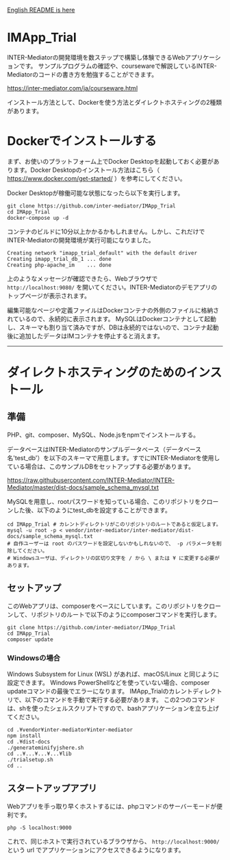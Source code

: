 <!-- -*- coding: utf-8 -*- -->

[English README is here](https://github.com/inter-mediator/IMApp_Trial/blob/master/README.md)


# IMApp_Trial
INTER-Mediatorの開発環境を数ステップで構築し体験できるWebアプリケーションです。
サンプルプログラムの確認や、coursewareで解説しているINTER-Mediatorのコードの書き方を勉強することができます。

https://inter-mediator.com/ja/courseware.html

インストール方法として、Dockerを使う方法とダイレクトホスティングの2種類があります。

# Dockerでインストールする

まず、お使いのプラットフォーム上でDocker Desktopを起動しておく必要があります。Docker Desktopのインストール方法はこちら（ https://www.docker.com/get-started/ ）を参考にしてください。

Docker Desktopが稼働可能な状態になったら以下を実行します。

```
git clone https://github.com/inter-mediator/IMApp_Trial
cd IMApp_Trial
docker-compose up -d
```

コンテナのビルドに10分以上かかるかもしれません。しかし、これだけでINTER-Mediatorの開発環境が実行可能になりました。

```
Creating network "imapp_trial_default" with the default driver
Creating imapp_trial_db_1 ... done
Creating php-apache_im    ... done
```

上のようなメッセージが確認できたら、Webブラウザで ``http://localhost:9080/`` を開いてください。INTER-Mediatorのデモアプリのトップページが表示されます。

編集可能なページや定義ファイルはDockerコンテナの外側のファイルに格納されているので、永続的に表示されます。
MySQLはDockerコンテナとして起動し、スキーマも割り当て済みですが、DBは永続的ではないので、コンテナ起動後に追加したデータはIMコンテナを停止すると消えます。

---
# ダイレクトホスティングのためのインストール

## 準備
PHP、git、composer、MySQL、Node.jsをnpmでインストールする。

データベースはINTER-Mediatorのサンプルデータベース（データベース名'test_db'）を以下のスキーマで用意します。すでにINTER-Mediatorを使用している場合は、このサンプルDBをセットアップする必要があります。

https://raw.githubusercontent.com/INTER-Mediator/INTER-Mediator/master/dist-docs/sample_schema_mysql.txt

MySQLを用意し、rootパスワードを知っている場合、このリポジトリをクローンした後、以下のようにtest_dbを設定することができます。
```
cd IMApp_Trial # カレントディレクトリがこのリポジトリのルートであると仮定します。
mysql -u root -p < vendor/inter-mediator/inter-mediator/dist-docs/sample_schema_mysql.txt
# 自作ユーザーは root のパスワードを設定しないかもしれないので、 -p パラメータを削除してください。
# Windowsユーザは、ディレクトリの区切り文字を / から \ または ¥ に変更する必要があります。
```
## セットアップ
このWebアプリは、composerをベースにしています。このリポジトリをクローンして、リポジトリのルートで以下のようにcomposerコマンドを実行します。
```
git clone https://github.com/inter-mediator/IMApp_Trial
cd IMApp_Trial
composer update
```

### Windowsの場合

Windows Subsystem for Linux (WSL) があれば、macOS/Linux と同じように設定できます。
Windows PowerShellなどを使っていない場合、composer updateコマンドの最後でエラーになります。
IMApp_Trialのカレントディレクトリで、以下のコマンドを手動で実行する必要があります。
この2つのコマンドは、shを使ったシェルスクリプトですので、bashアプリケーションを立ち上げてください。

```
cd .¥vendor¥inter-mediator¥inter-mediator
npm install
cd .¥dist-docs
./generateminifyjshere.sh
cd ..¥...¥...¥...¥lib
./trialsetup.sh
cd ..
```

## スタートアップアプリ
Webアプリを手っ取り早くホストするには、phpコマンドのサーバーモードが便利です。
```
php -S localhost:9000
```
これで、同じホストで実行されているブラウザから、 ``http://localhost:9000/`` という url でアプリケーションにアクセスできるようになります。
